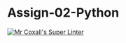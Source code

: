 # Assign-02-Python

[![Mr Coxall's Super Linter](https://github.com/ICS3U-C-Programming-GustavI/Assign-02-Python/workflows/Mr%20Coxall's%20Super%20Linter/badge.svg)](https://github.com/ICS3U-C-Programming-GustavI/Assign-02-Python/actions/)
